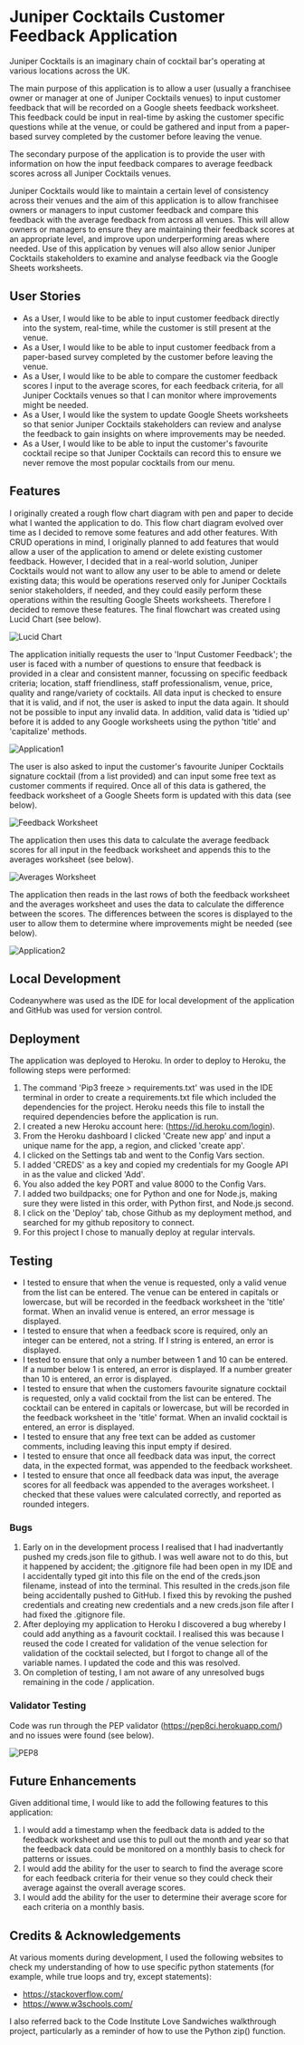 # Juniper Cocktails Customer Feedback Application

Juniper Cocktails is an imaginary chain of cocktail bar's operating at various locations across the UK.

The main purpose of this application is to allow a user (usually a franchisee owner or manager at one of Juniper Cocktails venues) to input customer feedback that will be recorded on a Google sheets feedback worksheet.  This feedback could be input in real-time by asking the customer specific questions while at the venue, or could be gathered and input from a paper-based survey completed by the customer before leaving the venue.

The secondary purpose of the application is to provide the user with information on how the input feedback compares to average feedback scores across all Juniper Cocktails venues.

Juniper Cocktails would like to maintain a certain level of consistency across their venues and the aim of this application is to allow franchisee owners or managers to input customer feedback and compare this feedback with the average feedback from across all venues.  This will allow owners or managers to ensure they are maintaining their feedback scores at an appropriate level, and improve upon underperforming areas where needed.  Use of this application by venues will also allow senior Juniper Cocktails stakeholders to examine and analyse feedback via the Google Sheets worksheets.


## User Stories

* As a User, I would like to be able to input customer feedback directly into the system, real-time, while the customer is still present at the venue.
* As a User, I would like to be able to input customer feedback from a paper-based survey completed by the customer before leaving the venue.
* As a User, I would like to be able to compare the customer feedback scores I input to the average scores, for each feedback criteria, for all Juniper Cocktails venues so that I can monitor where improvements might be needed.
* As a User, I would like the system to update Google Sheets worksheets so that senior Juniper Cocktails stakeholders can review and analyse the feedback to gain insights on where improvements may be needed.
* As a User, I would like to be able to input the customer's favourite cocktail recipe so that Juniper Cocktails can record this to ensure we never remove the most popular cocktails from our menu.


## Features

I originally created a rough flow chart diagram with pen and paper to decide what I wanted the application to do.  This flow chart diagram evolved over time as I decided to remove some features and add other features.  With CRUD operations in mind, I originally planned to add features that would allow a user of the application to amend or delete existing customer feedback.  However, I decided that in a real-world solution, Juniper Cocktails would not want to allow any user to be able to amend or delete existing data; this would be operations reserved only for Juniper Cocktails senior stakeholders, if needed, and they could easily perform these operations within the resulting Google Sheets worksheets.  Therefore I decided to remove these features.  The final flowchart was created using Lucid Chart (see below).


![Lucid Chart](documentation/Lucid%20Chart.png)


The application initially requests the user to 'Input Customer Feedback'; the user is faced with a number of questions to ensure that feedback is provided in a clear and consistent manner, focussing on specific feedback criteria; location, staff friendliness, staff professionalism, venue, price, quality and range/variety of cocktails. All data input is checked to ensure that it is valid, and if not, the user is asked to input the data again.  It should not be possible to input any invalid data.  In addition, valid data is 'tidied up' before it is added to any Google worksheets using the python 'title' and 'capitalize' methods. 


![Application1](documentation/Application%201.png)


The user is also asked to input the customer's favourite Juniper Cocktails signature cocktail (from a list provided) and can input some free text as customer comments if required.  Once all of this data is gathered, the feedback worksheet of a Google Sheets form is updated with this data (see below).


![Feedback Worksheet](documentation/Feedback%20Worksheet.png)


The application then uses this data to calculate the average feedback scores for all input in the feedback worksheet and appends this to the averages worksheet (see below).


![Averages Worksheet](documentation/Averages%20Worksheet.png)


The application then reads in the last rows of both the feedback worksheet and the averages worksheet and uses the data to calculate the difference between the scores.  The differences between the scores is displayed to the user to allow them to determine where improvements might be needed (see below).


![Application2](documentation/Application%202.png)


## Local Development
Codeanywhere was used as the IDE for local development of the application and GitHub was used for version control.


## Deployment

The application was deployed to Heroku.  In order to deploy to Heroku, the following steps were performed:

1. The command 'Pip3 freeze > requirements.txt' was used in the IDE terminal in order to create a requirements.txt file which included the dependencies for the project.  Heroku needs this file to install the required dependencies before the application is run.
2. I created a new Heroku account here: (https://id.heroku.com/login).
3. From the Heroku dashboard I clicked 'Create new app' and input a unique name for the app, a region, and clicked 'create app'.
4. I clicked on the Settings tab and went to the Config Vars section.
5. I added 'CREDS' as a key and copied my credentials for my Google API in as the value and clicked 'Add'.
6. You also added the key PORT and value 8000 to the Config Vars.
7. I added two buildpacks; one for Python and one for Node.js, making sure they were listed in this order, with Python first, and Node.js second.
8. I click on the 'Deploy' tab, chose Github as my deployment method, and searched for my github repository to connect.
9. For this project I chose to manually deploy at regular intervals.


## Testing  

* I tested to ensure that when the venue is requested, only a valid venue from the list can be entered.  The venue can be entered in capitals or lowercase, but will be recorded in the feedback worksheet in the 'title' format.  When an invalid venue is entered, an error message is displayed.
* I tested to ensure that when a feedback score is required, only an integer can be entered, not a string.  If I string is entered, an error is displayed.
* I tested to ensure that only a number between 1 and 10 can be entered.  If a number below 1 is entered, an error is displayed.  If a number greater than 10 is entered, an error is displayed.
* I tested to ensure that when the customers favourite signature cocktail is requested, only a valid cocktail from the list can be entered.  The cocktail can be entered in capitals or lowercase, but will be recorded in the feedback worksheet in the 'title' format.  When an invalid cocktail is entered, an error is displayed.
* I tested to ensure that any free text can be added as customer comments, including leaving this input empty if desired.
* I tested to ensure that once all feedback data was input, the correct data, in the expected format, was appended to the feedback worksheet.
* I tested to ensure that once all feedback data was input, the average scores for all feedback was appended to the averages worksheet.  I checked that these values were calculated correctly, and reported as rounded integers.


### Bugs

1. Early on in the development process I realised that I had inadvertantly pushed my creds.json file to github.  I was well aware not to do this, but it happened by accident; the .gitignore file had been open in my IDE and I accidentally typed git into this file on the end of the creds.json filename, instead of into the terminal.  This resulted in the creds.json file being accidentally pushed to GitHub.  I fixed this by revoking the pushed credentials and creating new credentials and a new creds.json file after I had fixed the .gitignore file.
2. After deploying my application to Heroku I discovered a bug whereby I could add anything as a favourit cocktail.  I realised this was because I reused the code I created for validation of the venue selection for validation of the cocktail selected, but I forgot to change all of the variable names.  I updated the code and this was resolved.
3. On completion of testing, I am not aware of any unresolved bugs remaining in the code / application. 


### Validator Testing

Code was run through the PEP validator (https://pep8ci.herokuapp.com/) and no issues were found (see below).


![PEP8](documentation/PEP8.png)


## Future Enhancements

Given additional time, I would like to add the following features to this application:

1. I would add a timestamp when the feedback data is added to the feedback worksheet and use this to pull out the month and year so that the feedback data could be monitored on a monthly basis to check for patterns or issues.
2. I would add the ability for the user to search to find the average score for each feedback criteria for their venue so they could check their average against the overall average scores.
3. I would add the ability for the user to determine their average score for each criteria on a monthly basis.

## Credits & Acknowledgements

At various moments during development, I used the following websites to check my understanding of how to use specific python statements (for example, while true loops and try, except statements):

* https://stackoverflow.com/
* https://www.w3schools.com/

I also referred back to the Code Institute Love Sandwiches walkthrough project, particularly as a reminder of how to use the Python zip() function.

